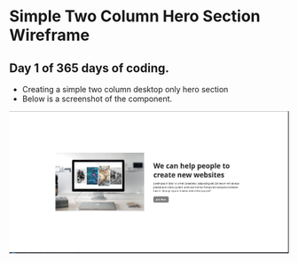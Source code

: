# Simple Two Column Hero Section Wireframe

## Day 1 of 365 days of coding.
- Creating a simple two column desktop only hero section
- Below is a screenshot of the component.

![Component preview](Screenshot_2024-04-15_11-06-50.png)